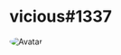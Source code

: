 # vicious#1337
<img src="https://cdn.discordapp.com/attachments/799276977488003102/800393330278006784/bad_boy_gif_1.gif" alt="Avatar" style="border-radius: 75%;">
